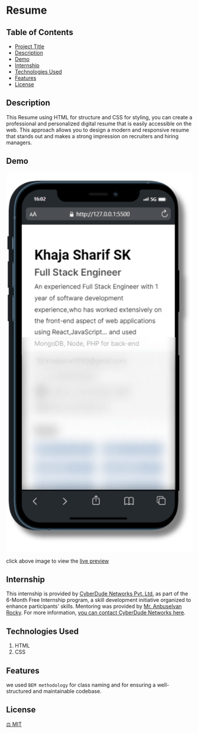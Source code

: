 # Resume

<!--
This Resume is built with `HTML` , `CSS` -->

## Table of Contents

- [Project Title](#project-title)
- [Description](#description)
- [Demo](#demo)
- [Internship](#internship)
- [Technologies Used](#technologies-used)
- [Features](#features)
  <!-- - [Installation](#installation) -->
  <!-- - [Usage](#usage) -->
  <!-- - [Contributing](#contributing) -->
- [License](#license)
<!-- - [Acknowledgments](#acknowledgments) -->

## Description

This Resume using HTML for structure and CSS for styling, you can create a professional and personalized digital resume that is easily accessible on the web. This approach allows you to design a modern and responsive resume that stands out and makes a strong impression on recruiters and hiring managers.

## Demo

<!-- [Include links to a live demo, screenshots, or GIFs that showcase your project in action.] -->
<a taget="_blank" href="https://sharif-22.github.io/Web-Resume/">
    <img src="./assets/images/live preview of khaja sharif resume.png" alt="live preview of khaja sharif resume"/>
</a>

click above image to view the [live preview](https://sharif-22.github.io/Web-Resume/)

## Internship

This internship is provided by [CyberDude Networks Pvt. Ltd.](https://youtube.com/cyberdudenetworks) as part of the 6-Month Free Internship program, a skill development initiative organized to enhance participants' skills. Mentoring was provided by [Mr. Anbuselvan Rocky](https://instagram.com/anbuselvanrocky). For more information, [you can contact CyberDude Networks here](https://cyberdudenetworks.com).

## Technologies Used

<!-- [List the technologies, programming languages, and libraries/frameworks used in your project.] -->
<ol>
    <li>HTML</l1>
    <li>CSS</l1>
</ol>

## Features

<!-- - [List the key features and functionality of your project.] -->

we used `BEM methodology` for class naming and for ensuring a well-structured and maintainable codebase.

<!-- ## Installation

[Provide step-by-step instructions on how to install and set up your project locally. Include any prerequisites and dependencies.]

## Usage

[Explain how to use your project, including any configuration options, examples, or code snippets.]

## Contributing

[Explain how others can contribute to your project, such as reporting issues, submitting pull requests, and any coding guidelines.] -->

## License

<!-- [Specify the license under which your project is distributed. For example, you can use an open-source license like MIT, GPL, or Apache 2.0. Include a link to the full license text.] -->

[⚖ MIT](./LICENSE)

<!-- ## Acknowledgments

## [If your project uses third-party code, libraries, or resources, acknowledge and give credit to the authors or projects that have been helpful.]

[Optional: Include badges, social media links, or additional information about your project or yourself.] -->
